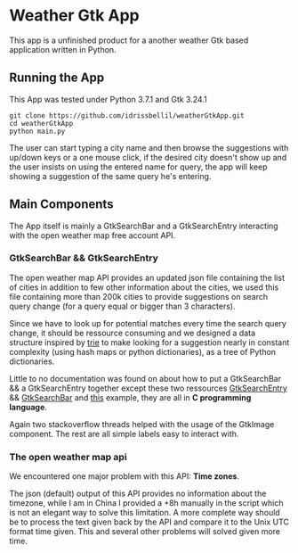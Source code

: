 # Weather Gtk App

This app is a unfinished product for a another weather Gtk based application written in Python.

## Running the App

This App was tested under Python 3.7.1 and Gtk 3.24.1

```
git clone https://github.com/idrissbellil/weatherGtkApp.git
cd weatherGtkApp
python main.py
```

The user can start typing a city name and then browse the suggestions with up/down keys or a one mouse click, if the desired city doesn't show up and the user insists on using the entered name for query, the app will keep showing a suggestion of the same query he's entering.

## Main Components

The App itself is mainly a GtkSearchBar and a GtkSearchEntry interacting with the open weather map free account API.

### GtkSearchBar && GtkSearchEntry

The open weather map API provides an updated json file containing the list of cities in addition to few other information about the cities, we used this file containing more than 200k cities to provide suggestions on search query change (for a query equal or bigger than 3 characters).

Since we have to look up for potential matches every time the search query change, it should be ressource consuming and we designed a data structure inspired by [trie](https://en.wikipedia.org/wiki/Trie) to make looking for a suggestion nearly in constant complexity (using hash maps or python dictionaries), as a tree of Python dictionaries.

Little to no documentation was found on about how to put a GtkSearchBar && a GtkSearchEntry together except these two ressources [GtkSearchEntry](https://developer.gnome.org/gtk3/stable/GtkSearchEntry.html) && [GtkSearchBar](https://developer.gnome.org/gtk3/stable/GtkSearchBar.html) and [this](https://gitlab.gnome.org/GNOME/gtk/blob/gtk-3-24/examples/search-bar.c) example, they are all in **C programming language**.

Again two stackoverflow threads helped with the usage of the GtkImage component. The rest are all simple labels easy to interact with.

### The open weather map api

We encountered one major problem with this API: **Time zones**.

The json (default) output of this API provides no information about the timezone, while I am in China I provided a +8h manually in the script which is not an elegant way to solve this limitation. A more complete way should be to process the text given back by the API and compare it to the Unix UTC format time given. This and several other problems will solved given more time.
